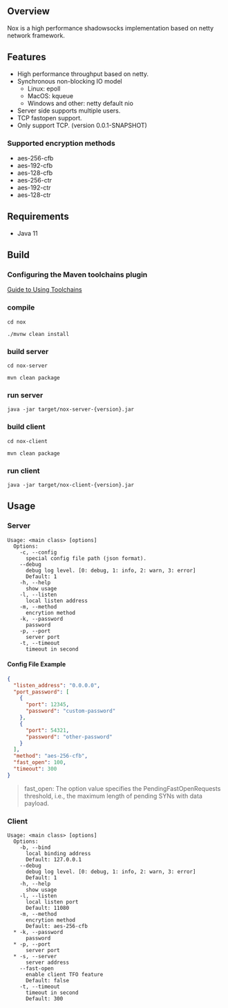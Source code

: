 ## Overview

Nox is a high performance shadowsocks implementation based on netty network framework.

## Features

- High performance throughput based on netty.
- Synchronous non-blocking IO model
    - Linux: epoll
    - MacOS: kqueue
    - Windows and other: netty default nio
- Server side supports multiple users.
- TCP fastopen support.
- Only support TCP. (version 0.0.1-SNAPSHOT)

### Supported encryption methods

* aes-256-cfb
* aes-192-cfb
* aes-128-cfb
* aes-256-ctr
* aes-192-ctr
* aes-128-ctr

## Requirements

* Java 11

## Build

### Configuring the Maven toolchains plugin

[Guide to Using Toolchains](https://maven.apache.org/guides/mini/guide-using-toolchains.html)

### compile

`cd nox`

`./mvnw clean install`

### build server

`cd nox-server`

`mvn clean package`

### run server

`java -jar target/nox-server-{version}.jar`

### build client

`cd nox-client`

`mvn clean package`

### run client

`java -jar target/nox-client-{version}.jar`

## Usage

### Server

```
Usage: <main class> [options]
  Options:
    -c, --config
      special config file path (json format).
    --debug
      debug log level. [0: debug, 1: info, 2: warn, 3: error]
      Default: 1
    -h, --help
      show usage
    -l, --listen
      local listen address
    -m, --method
      encrytion method
    -k, --password
      password
    -p, --port
      server port
    -t, --timeout
      timeout in second

```

#### Config File Example

```json
{
  "listen_address": "0.0.0.0",
  "port_password": [
    {
      "port": 12345,
      "password": "custom-password"
    },
    {
      "port": 54321,
      "password": "other-password"
    }
  ],
  "method": "aes-256-cfb",
  "fast_open": 100, 
  "timeout": 300
}
```

> fast_open: The option value specifies the PendingFastOpenRequests threshold,
> i.e., the maximum length of pending SYNs with data payload.

### Client

```
Usage: <main class> [options]
  Options:
    -b, --bind
      local binding address
      Default: 127.0.0.1
    --debug
      debug log level. [0: debug, 1: info, 2: warn, 3: error]
      Default: 1
    -h, --help
      show usage
    -l, --listen
      local listen port
      Default: 11080
    -m, --method
      encrytion method
      Default: aes-256-cfb
  * -k, --password
      password
  * -p, --port
      server port
  * -s, --server
      server address
    --fast-open
      enable client TFO feature
      Default: false
    -t, --timeout
      timeout in second
      Default: 300


```
